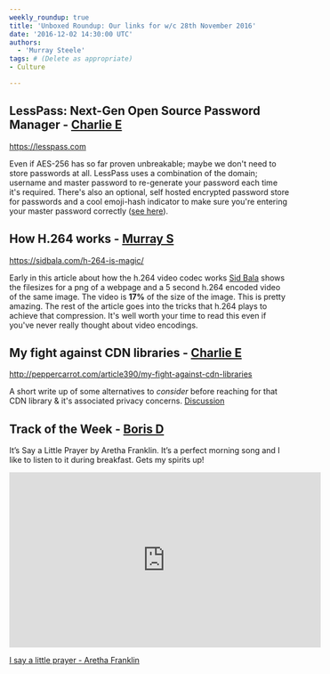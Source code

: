 ```yaml
---
weekly_roundup: true
title: 'Unboxed Roundup: Our links for w/c 28th November 2016'
date: '2016-12-02 14:30:00 UTC'
authors:
  - 'Murray Steele'
tags: # (Delete as appropriate)
- Culture

---
```


## LessPass: Next-Gen Open Source Password Manager - [Charlie E](/team#charlie-egan)

https://lesspass.com

Even if AES-256 has so far proven unbreakable; maybe we don't need to store
passwords at all. LessPass uses a combination of the domain; username and
master password to re-generate your password each time it's required. There's
also an optional, self hosted encrypted password store for passwords and a cool
emoji-hash indicator to make sure you're entering your master password
correctly ([see here](https://d262ilb51hltx0.cloudfront.net/max/800/1*wgrq2WIxhyBSfL1Tbr5Qbw.gif)).

## How H.264 works - [Murray S](/team#murray-steele)

https://sidbala.com/h-264-is-magic/

Early in this article about how the h.264 video codec works [Sid
Bala](https://sidbala.com) shows the filesizes for a png of a webpage and a 5
second h.264 encoded video of the same image.  The video is __17%__ of the size
of the image.  This is pretty amazing.  The rest of the article goes into the
tricks that h.264 plays to achieve that compression. It's well worth your time
to read this even if you've never really thought about video encodings.

## My fight against CDN libraries - [Charlie E](/team#charlie-egan)

http://peppercarrot.com/article390/my-fight-against-cdn-libraries

A short write up of some alternatives to _consider_ before reaching for that
CDN library & it's associated privacy concerns. [Discussion](https://news.ycombinator.com/item?id=13075199)

## Track of the Week - [Boris D](/team#boris-divjak)

It’s Say a Little Prayer by Aretha Franklin. It’s a perfect morning song and I like to listen to it during breakfast. Gets my spirits up!

<iframe width="560" height="315" src="https://www.youtube.com/embed/KtBbyglq37E" frameborder="0" allowfullscreen></iframe>

[I say a little prayer - Aretha Franklin](https://www.youtube.com/watch?v=KtBbyglq37E)
